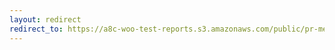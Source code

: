 ```yaml
---
layout: redirect
redirect_to: https://a8c-woo-test-reports.s3.amazonaws.com/public/pr-merge/41886/api/index.html
---
```

